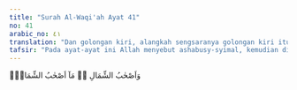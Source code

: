 ```yaml
---
title: "Surah Al-Waqi'ah Ayat 41"
no: 41
arabic_no: ٤١
translation: "Dan golongan kiri, alangkah sengsaranya golongan kiri itu."
tafsir: "Pada ayat-ayat ini Allah menyebut ashabusy-syimal, kemudian diulang kata-kata itu dalam bentuk pertanyaan dengan maksud mencela. Kemudian diterangkan azab yang akan menimpa mereka yaitu: 1. Angin panas yang bertiup dengan membawa udara yang sangat panas dan menyengat seluruh tubuh. Mereka lari mencari naungan dari asap jahanam. 2. Air yang disediakan untuk minuman mereka bukan air yang sejuk, tetapi air mendidih yang panasnya tidak terhingga. 3. Awan yang ada di atas mereka berupa gumpalan awan, dari asap api neraka yang sangat hitam yang tidak menyejukkan dan tidak menyenangkan. Hal itu sesuai dengan firman Allah: \n\n(Akan dikatakan), \"Pergilah kamu mendapatkan apa (azab) yang dahulu kamu dustakan. Pergilah kamu mendapatkan naungan (asap api neraka) yang mempunyai tiga cabang yang tidak melindungi dan tidak pula menolak nyala api neraka.\" Sungguh, (neraka) itu menyemburkan bunga api (sebesar dan setinggi) istana, seakan-akan iring-iringan unta yang kuning. Celakalah pada hari itu, bagi mereka yang mendustakan (kebenaran). (alMursalat/77: 29-34) \n\nAngin samum yang panas luar biasa dan awan hitam yang juga menambah suasana panas yang sangat luar biasa itulah yang menyebabkan mereka merasa haus dan dahaga yang tidak ada bandingannya dan yang sudah tidak tertahankan lagi, yang memaksa mereka untuk minum sebanyak-banyaknya walaupun air yang diminum itu adalah air yang panas dan mendidih bagaikan lumeran timah dan tembaga. Dengan demikian, semakin bertubi-tubilah penderitaan siksa dan azab yang mereka rasakan."
---
```

وَاَصْحٰبُ الشِّمَالِ ەۙ مَآ اَصْحٰبُ الشِّمَالِۗ
